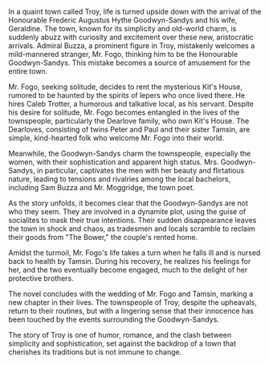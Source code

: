 In a quaint town called Troy, life is turned upside down with the arrival of the Honourable Frederic Augustus Hythe Goodwyn-Sandys and his wife, Geraldine. The town, known for its simplicity and old-world charm, is suddenly abuzz with curiosity and excitement over these new, aristocratic arrivals. Admiral Buzza, a prominent figure in Troy, mistakenly welcomes a mild-mannered stranger, Mr. Fogo, thinking him to be the Honourable Goodwyn-Sandys. This mistake becomes a source of amusement for the entire town.

Mr. Fogo, seeking solitude, decides to rent the mysterious Kit's House, rumored to be haunted by the spirits of lepers who once lived there. He hires Caleb Trotter, a humorous and talkative local, as his servant. Despite his desire for solitude, Mr. Fogo becomes entangled in the lives of the townspeople, particularly the Dearlove family, who own Kit's House. The Dearloves, consisting of twins Peter and Paul and their sister Tamsin, are simple, kind-hearted folk who welcome Mr. Fogo into their world.

Meanwhile, the Goodwyn-Sandys charm the townspeople, especially the women, with their sophistication and apparent high status. Mrs. Goodwyn-Sandys, in particular, captivates the men with her beauty and flirtatious nature, leading to tensions and rivalries among the local bachelors, including Sam Buzza and Mr. Moggridge, the town poet.

As the story unfolds, it becomes clear that the Goodwyn-Sandys are not who they seem. They are involved in a dynamite plot, using the guise of socialites to mask their true intentions. Their sudden disappearance leaves the town in shock and chaos, as tradesmen and locals scramble to reclaim their goods from "The Bower," the couple's rented home.

Amidst the turmoil, Mr. Fogo's life takes a turn when he falls ill and is nursed back to health by Tamsin. During his recovery, he realizes his feelings for her, and the two eventually become engaged, much to the delight of her protective brothers.

The novel concludes with the wedding of Mr. Fogo and Tamsin, marking a new chapter in their lives. The townspeople of Troy, despite the upheavals, return to their routines, but with a lingering sense that their innocence has been touched by the events surrounding the Goodwyn-Sandys.

The story of Troy is one of humor, romance, and the clash between simplicity and sophistication, set against the backdrop of a town that cherishes its traditions but is not immune to change.